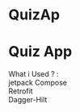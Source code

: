 # QuizAp

<h1> Quiz App </h1>
 What i Used ? :
 <br>
jetpack Compose <br>
Retrofit <br>
Dagger-Hilt

